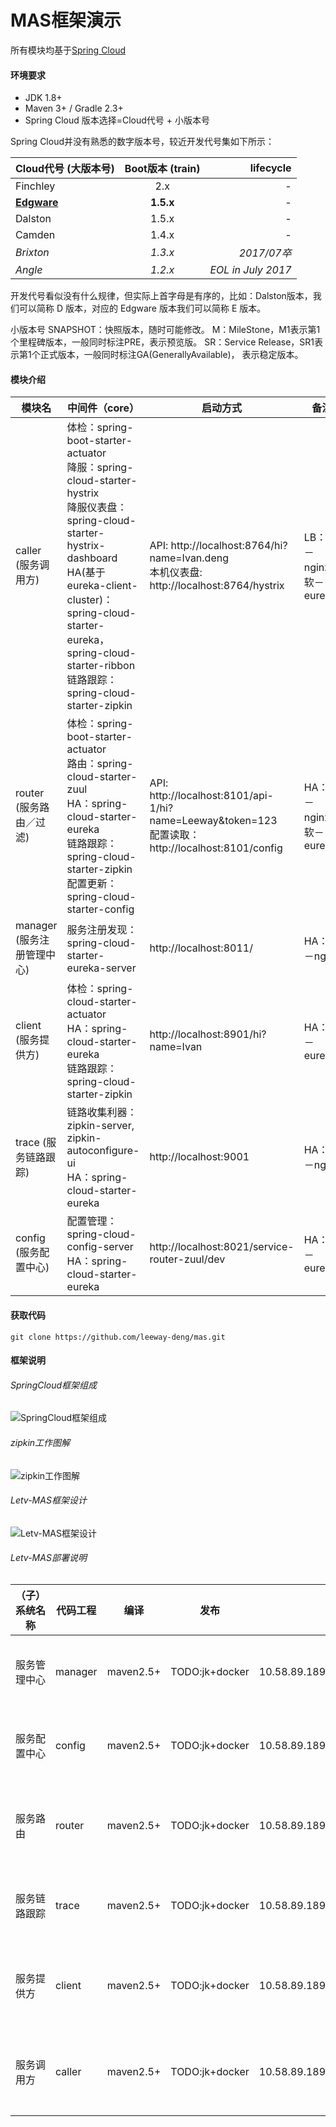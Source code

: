 # MAS框架演示

所有模块均基于[Spring Cloud][url-SpringCloud]

#### 环境要求
* JDK 1.8+
* Maven 3+ / Gradle 2.3+ 
* Spring Cloud 版本选择=Cloud代号 + 小版本号

Spring Cloud并没有熟悉的数字版本号，较近开发代号集如下所示：

| Cloud代号 (大版本号) | Boot版本 (train) | lifecycle
| - | :-: | -: | 
| Finchley | 2.x | - | 
| **[Edgware][url-SpringCloud-manual-E]** | **1.5.x** | - | 
| Dalston | 1.5.x | - |
| Camden | 1.4.x | - |
| _Brixton_ | _1.3.x_ | _2017/07卒_ |
| _Angle_ | _1.2.x_ | _EOL in July 2017_ |

开发代号看似没有什么规律，但实际上首字母是有序的，比如：Dalston版本，我们可以简称 D 版本，对应的 Edgware 版本我们可以简称 E 版本。

小版本号
SNAPSHOT：快照版本，随时可能修改。
M：MileStone，M1表示第1个里程碑版本，一般同时标注PRE，表示预览版。
SR：Service Release，SR1表示第1个正式版本，一般同时标注GA(GenerallyAvailable)， 表示稳定版本。

#### 模块介绍

| 模块名 | 中间件（core） | 启动方式 | 备注 | 
| - | - | - | - | 
| caller (服务调用方)| 体检：spring-boot-starter-actuator<br/> 降服：spring-cloud-starter-hystrix<br/> 降服仪表盘：spring-cloud-starter-hystrix-dashboard<br/> HA(基于eureka-client-cluster)：spring-cloud-starter-eureka，spring-cloud-starter-ribbon<br/> 链路跟踪：spring-cloud-starter-zipkin| API: http://localhost:8764/hi?name=Ivan.deng<br/> 本机仪表盘: http://localhost:8764/hystrix | LB：硬－nginx，软－eureka|
| router (服务路由／过滤)| 体检：spring-boot-starter-actuator<br/> 路由：spring-cloud-starter-zuul<br/> HA：spring-cloud-starter-eureka<br/> 链路跟踪：spring-cloud-starter-zipkin<br/> 配置更新：spring-cloud-starter-config| API: http://localhost:8101/api-1/hi?name=Leeway&token=123<br/> 配置读取： http://localhost:8101/config | HA：硬－nginx，软－eureka|
| manager (服务注册管理中心)| 服务注册发现：spring-cloud-starter-eureka-server | http://localhost:8011/ | HA：硬－nginx| 
| client (服务提供方)| 体检：spring-cloud-starter-actuator<br/> HA：spring-cloud-starter-eureka<br/> 链路跟踪：spring-cloud-starter-zipkin| http://localhost:8901/hi?name=Ivan | HA：软－eureka| 
| trace (服务链路跟踪)| 链路收集利器：zipkin-server, zipkin-autoconfigure-ui <br/> HA：spring-cloud-starter-eureka| http://localhost:9001 | HA：硬－nginx|
| config (服务配置中心)| 配置管理：spring-cloud-config-server <br/> HA：spring-cloud-starter-eureka| http://localhost:8021/service-router-zuul/dev | HA：软－eureka|

#### 获取代码
~~~
git clone https://github.com/leeway-deng/mas.git
~~~

#### 框架说明

###### SpringCloud框架组成

![SpringCloud框架组成][img-spring-cloud-fw-plan]

###### zipkin工作图解

![zipkin工作图解][img-zipkin-workflow]

###### Letv-MAS框架设计

![Letv-MAS框架设计][img-letv-mas-fw]

###### Letv-MAS部署说明

| （子）系统名称 | 代码工程 | 编译 | 发布 | 部署 | 备注 |
| - | - | - | - | - | - | 
| 服务管理中心 | manager | maven2.5+  | TODO:jk+docker | 10.58.89.189:8011 | 编译：mvn -B -f manager/pom.xml clean package<br/> 执行：EUREKA_SERVER_PORT=8011 EUREKA_SERVER_LIST= java -jar ./manager/target/manager-1.0-SNAPSHOT.jar<br> 部署：Docker+HA |
| 服务配置中心 | config | maven2.5+ | TODO:jk+docker | 10.58.89.189:8021 | 编译：mvn -B -f config/pom.xml clean package<br/> 执行：EUREKA_SERVER_PORT=8021 EUREKA_SERVER_LIST=http://localhost:8011/eureka/ java -jar ./config/target/config-1.0-SNAPSHOT.jar<br> 部署：Docker+HA |
| 服务路由 | router | maven2.5+ | TODO:jk+docker | 10.58.89.189:8101 | 编译：mvn -B -f router/pom.xml clean package<br/> 执行：ROUTER_SERVER_PORT=8101 EUREKA_SERVER_LIST=http://localhost:8011/eureka/ TRACE_SERVER_URL=http://trace-server-zipkin/ java -jar ./router/target/router-1.0-SNAPSHOT.jar<br> 部署：Docker+HA |
| 服务链路跟踪 | trace | maven2.5+ | TODO:jk+docker | 10.58.89.189:9001 | 编译：mvn -B -f trace/pom.xml clean package<br/> 执行：TRACE_SERVER_PORT=9001 EUREKA_SERVER_LIST=http://localhost:8011/eureka/ java -jar ./trace/target/trace-1.0-SNAPSHOT.jar<br> 部署：Docker+HA |
| 服务提供方 | client | maven2.5+ | TODO:jk+docker | 10.58.89.189:8901,10.58.89.189:8902| 编译：mvn -B -f client/pom.xml clean package<br/> 执行：CLIENT_SERVER_PORT=8902 EUREKA_SERVER_LIST=http://localhost:8011/eureka/ TRACE_SERVER_URL=http://trace-server-zipkin/ java -jar ./client/target/client-1.0-SNAPSHOT.jar<br> 部署：Docker+HA |
| 服务调用方 | caller | maven2.5+ | TODO:jk+docker | 10.58.89.189:9001 | 编译：mvn -B -f caller/pom.xml clean package<br/> 执行：CALLER_SERVER_PORT=8764 EUREKA_SERVER_LIST=http://localhost:8011/eureka/ TRACE_SERVER_URL=http://trace-server-zipkin/ java -jar ./caller/target/caller-1.0-SNAPSHOT.jar<br> 部署：Docker+HA |


[url-SpringCloud]: https://projects.spring.io/spring-cloud "SpringCloud"
[url-SpringCloud-manual-E]: http://cloud.spring.io/spring-cloud-static/Edgware.SR3/index.html
[img-zipkin-workflow]: ./docs/img/sleuth-zipkin-services.jpg "zipkin工作图解"
[img-spring-cloud-fw-plan]: ./docs/img/spring-cloud-fw-plan.jpg "SpringCloud框架计划"
[img-letv-mas-fw]: ./docs/img/letv-mas-fw.jpg "MAS框架设计"